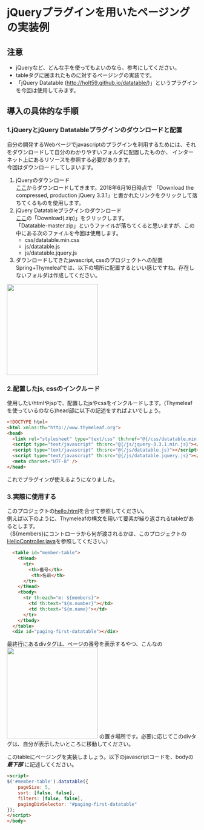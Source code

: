 # jQueryプラグインを用いたページングの実装例
## 注意
* jQueryなど、どんな手を使ってもよいのなら、参考にしてください。
* tableタグに囲まれたものに対するページングの実装です。
* 「jQuery Datatable (http://holt59.github.io/datatable/)」というプラグインを今回は使用してみます。

## 導入の具体的な手順
### 1.jQueryとjQuery Datatableプラグインのダウンロードと配置
自分の開発するWebページでjavascriptのプラグインを利用するためには、それをダウンロードして自分のわかりやすいフォルダに配置したものか、
インターネット上にあるリソースを参照する必要があります。  
今回はダウンロードしてしまいます。
1. jQueryのダウンロード  
[ここ](https://jquery.com/download/)からダウンロードしてきます。2018年6月16日時点で
「Download the compressed, production jQuery 3.3.1」と書かれたリンクをクリックして落ちてくるものを使用します。
2. jQuery Datatableプラグインのダウンロード  
[ここ](http://holt59.github.io/datatable/)の「Download(.zip)」をクリックします。  
「Datatable-master.zip」というファイルが落ちてくると思いますが、この中にある次のファイルを今回は使用します。
    * css/datatable.min.css
    * js/datatable.js
    * js/datatable.jquery.js  
3. ダウンロードしてきたjavascript, cssのプロジェクトへの配置
Spring+Thymeleafでは、以下の場所に配置するといい感じですね。存在しないフォルダは作成してください。
<img src="https://raw.github.com/wiki/fructose0714/Exercises/Images/paging/js_css_path.png" width="240">

### 2.配置したjs, cssのインクルード
使用したいhtmlやjspで、配置したjsやcssをインクルードします。(Thymeleafを使っているのなら)head部に以下の記述をすればよいでしょう。
```html
<!DOCTYPE html>
<html xmlns:th="http://www.thymeleaf.org">
<head>
  <link rel="stylesheet" type="text/css" th:href="@{/css/datatable.min.css}" media="screen">
  <script type="text/javascript" th:src="@{/js/jquery-3.3.1.min.js}"></script>
  <script type="text/javascript" th:src="@{/js/datatable.js}"></script>
  <script type="text/javascript" th:src="@{/js/datatable.jquery.js}"></script>
  <meta charset="UTF-8" />
</head>
```
これでプラグインが使えるようになりました。

### 3.実際に使用する
このプロジェクトの[hello.html](https://github.com/fructose0714/Exercises/blob/master/demo/src/main/resources/templates/hello.html)を合せて参照してください。  
例えば以下のように、Thymeleafの構文を用いて要素が繰り返されるtableがあるとします。  
（${members}にコントローラから何が渡されるかは、このプロジェクトの[HelloController.java](https://github.com/fructose0714/Exercises/blob/master/demo/src/main/java/com/example/demo/controller/HelloController.java)を参照してください。）
```html
  <table id="member-table">
    <tHead>
	  <tr>
	    <th>番号</th>
		 <th>名前</th>
	  </tr>
    </tHead>
    <tbody>
	  <tr th:each="m: ${members}">
		<td th:text="${m.number}"></td>
		<td th:text="${m.name}"></td>
	  </tr>
    </tbody>
  </table>
  <div id="paging-first-datatable"></div>
```
最終行にあるdivタグは、ページの番号を表示するやつ、こんなの
<img src="https://raw.github.com/wiki/fructose0714/Exercises/Images/paging/paging_bar.png" width="240">
の置き場所です。必要に応じてこのdivタグは、自分が表示したいところに移動してください。

このtableにページングを実装しましょう。以下のjavascriptコードを、bodyの ___最下部___ に記述してください。
```html
<script>
$('#member-table').datatable({
    pageSize: 5,
    sort: [false, false],
    filters: [false, false],
    pagingDivSelector: "#paging-first-datatable"
});
</script>
</body>
```

